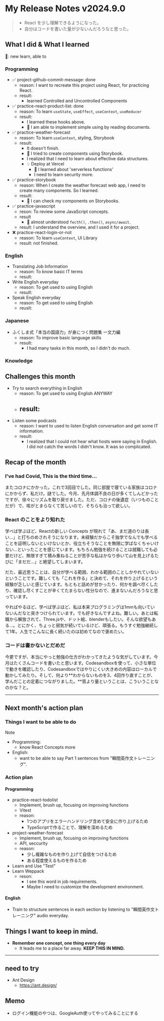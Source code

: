 # My Release Notes v2024.9.0

> - React を少し理解できるようになった。
> - 自分はコードを書いた量が少ないんだろうなと思った。

## What I did & What I learned

🌸: new learn, able to

### Programming

- ✅ project-github-commit-message: done
  - reason: I want to recreate this project using React, for practicing React.
  - result:
    - learned Controlled and Uncontrolled Components
- ✅ practice-react-product-list: done
  - reason: To learn `useState`, `useEffect`, `useContext`, `useReducer`
  - result:
    - I learned these hooks above.
    - 🌸 I am able to implement simple using by reading documents.
- ✅ practice-weather-forecast
  - reason: To learn `useContext`, styling, Storybook
  - result:
    - It doesn't finish.
    - 🌸 I tried to create components using Storybook.
    - I realized that I need to learn about effective data structures.
    - 💡 Deploy at Vercel
      - 🌸 I learned about 'serverless functions'
      - I need to learn security more.
- ✅ practice-storybook
  - reason: When I create the weather forecast web app, I need to create many components. So I learned.
  - result:
    - 🌸 I can check my components on Storybooks.
- ✅ practice-javascript
  - reson: To review some JavaScript concepts.
  - result
    - 🌸 almost understood `fecth()`, `.then()`, `async/await`.
  - result: I understand the overview, and I used it for a project.
- ❌ practice-react-login-or-not
  - reason: To learn `useContext`, UI Library
  - result: not finished.


### English

- Translating Job Information
  - reason: To know basic IT terms
  - result:
- Write English everyday
  - reason: To get used to using English
  - result:
- Speak English everyday
  - reason: To get used to using English
  - reuslt: 

### Japanese

- ふくしま式「本当の国語力」が身につく問題集 一文力編
  - reason: To improve basic language skills 
  - result:
    - I had many tasks in this month, so I didn't do much.

### Knowledge

## Challenges this month

- Try to search everything in English
  - reason: To get used to using English ANYWAY
  - result:
    - 
- Listen some podcasts
  - reason: I want to used to listen English conversation and get some IT information.
  - result:
    - I realized that I could not hear what hosts were saying in English. I did not catch the words I didn't know. It was so complicated.

## Recap of the month

### I've had Covid, This is the third time...

またコロナにかかった。これで3回目でした。同じ部屋で寝ている家族はコロナにかからず、私だけ。謎でした。今月、先月体調不良の日が多くてしんどかったですが、徐々にリズムを取り戻せました。ただ、コロナの後遺症（いつものことだが）で、咳がとまらなくて苦しいので、そちらも治って欲しい。

### React のことをより知れた

学べば学ぶほど、Reactの新しい Concepts が現れて「あ、まだ道のりは長い...」と打ちのめされそうになります。未経験だからこそ独学でなんでも学べることを証明しないといけないとか、役立ちそうなことを無限に学ばなくちゃいけない...といったことを感じています。もちろん勉強を続けることは就職しても必要だけど、無限すぎて積み重ねることが苦手な私はかなり歩いて山を見上げるたびに「まだだ...」と絶望してしまいます。

だた、最近思うことは、自分が学べる範囲、わかる範囲のことしかやれていないということです。難しくても「これを作る」と決めて、それを作り上げるという経験が乏しいと感じています。もともと詰めが甘かったり、何かを調べ尽くしたり、確認し尽くすことが辛くてたまらない性分なので、進まないんだろうなと思っています。

やればやるほど、学べば学ぶほど、私は本来プログラミングは1mmも向いていないんだなと突きつけられています。でも好きなんですよね。難しい。あとは転職から解放されて、Three.jsや、ドット絵、blenderもしたい。そんな欲望もある...。とにかく、ちょっと弱気が続いているけど、頑張る。もうすぐ勉強継続して1年。人生でこんなに長く続いたのは初めてなので褒めたい。


### コードは書かないとだめだ

今更ですが、本当にやっと勉強の仕方がわかってきたような気がしています。今月はたくさんコードを書いたと思います。Codesandboxを使って、小さな単位で動きを確認したり、Codesandboxではやりにくい大きめの内容はローカルで動かしてみたり。そして、何より**わからないものを3、4回作り直すことが、学んだことの定着につながりました。**質より量ということは、こういうことなのかな？と。


---


## Next month's action plan

### Things I want to be able to do

> [!NOTE]
> - Programming:
>   - know React Concepts more
> - English:
>   - want to be able to say Part 1 sentences from "瞬間英作文トレーニング".

### Action plan

#### Programming

- practice-react-todolist
  - Implement, brush up, focusing on improving functions
  - Vitest
  - reason:
    - 1つのアプリをエラーハンドリング含めて安全に作り上げるため
    - TypeScriptで作ることで、理解を深めるため
- project-weather-forecast
  - Implement, brush up, focusing on improving functions
  - API, seccurity
  - reason:
    - 少し複雑なものを作り上げて自信をつけるため
    - ある程度使えるものを作るため
- Learn and Use "Test"
- Learn Weppack
  - reson:
    - I see this word in job requirements.
    - Maybe I need to customize the development environment.

#### English

- Train to structure sentences in each section by listening to "瞬間英作文トレーニング" audio everyday.


## Things I want to keep in mind.

- **Remember one concept, one thing every day**
  - It leads me to a place far away. **KEEP THIS IN MIND.**

---

## need to try

- Ant Design
  - https://ant.design/

## Memo

- ログイン機能のやつは、GoogleAuth使ってやってみることにする